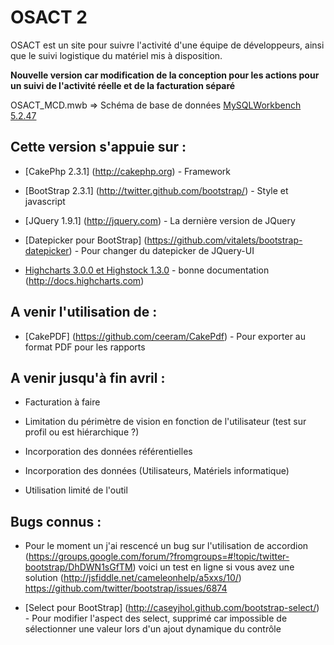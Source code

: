 OSACT 2
=======

OSACT est un site pour suivre l'activité d'une équipe de développeurs, ainsi que le suivi logistique du matériel mis à disposition.

**Nouvelle version car modification de la conception pour les actions pour un suivi de l'activité réelle et de la facturation séparé**

OSACT_MCD.mwb => Schéma de base de données [MySQLWorkbench 5.2.47](http://www.mysql.fr/products/workbench/)

## Cette version s'appuie sur :

* [CakePhp 2.3.1] (http://cakephp.org) - Framework

* [BootStrap 2.3.1] (http://twitter.github.com/bootstrap/) - Style et javascript

* [JQuery 1.9.1] (http://jquery.com) - La dernière version de JQuery

* [Datepicker pour BootStrap] (https://github.com/vitalets/bootstrap-datepicker) - Pour changer du datepicker de JQuery-UI

* [Highcharts 3.0.0 et Highstock 1.3.0](http://www.highcharts.com) - bonne documentation (http://docs.highcharts.com)

## A venir l'utilisation de :

* [CakePDF] (https://github.com/ceeram/CakePdf) - Pour exporter au format PDF pour les rapports

## A venir jusqu'à fin avril :

* Facturation à faire

* Limitation du périmètre de vision en fonction de l'utilisateur (test sur profil ou est hiérarchique ?)

* Incorporation des données référentielles

* Incorporation des données (Utilisateurs, Matériels informatique)

* Utilisation limité de l'outil

## Bugs connus :

* Pour le moment un j'ai rescencé un bug sur l'utilisation de accordion 
(https://groups.google.com/forum/?fromgroups=#!topic/twitter-bootstrap/DhDWN1sGfTM) 
voici un test en ligne si vous avez une solution (http://jsfiddle.net/cameleonhelp/a5xxs/10/)
https://github.com/twitter/bootstrap/issues/6874

* [Select pour BootStrap] (http://caseyjhol.github.com/bootstrap-select/) - Pour modifier l'aspect des select, 
supprimé car impossible de sélectionner une valeur lors d'un ajout dynamique du contrôle